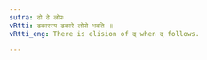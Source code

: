 ```yaml
---
sutra: ढो ढे लोपः
vRtti: ढकारस्य ढकारे लोपो भवति ॥
vRtti_eng: There is elision of ढ् when ढ् follows.

---
```

